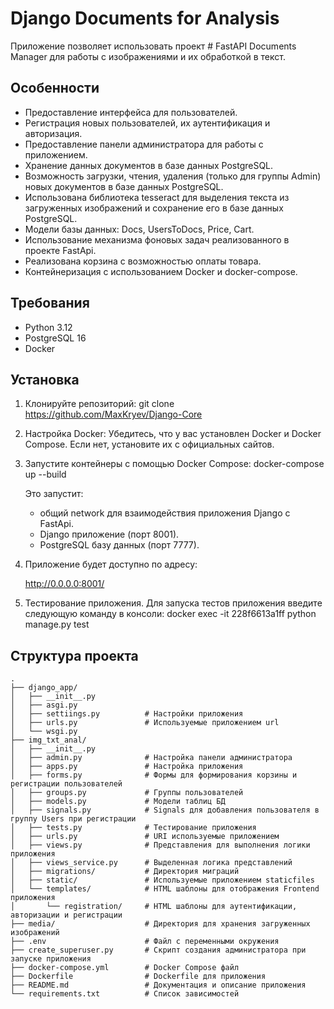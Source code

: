# Django Documents for Analysis

Приложение позволяет использовать проект # FastAPI Documents Manager для работы с изображениями и их обработкой в текст. 

## Особенности
- Предоставление интерфейса для пользователей.
- Регистрация новых пользователей, их аутентификация и авторизация.
- Предоставление панели администратора для работы с приложением.
- Хранение данных документов в базе данных PostgreSQL.
- Возможность загрузки, чтения, удаления (только для группы Admin) новых документов в базе данных PostgreSQL.
- Использована библиотека tesseract для выделения текста из загруженных изображений и сохранение его в базе данных PostgreSQL.
- Модели базы данных: Docs, UsersToDocs, Price, Cart.
- Использование механизма фоновых задач реализованного в проекте FastApi.
- Реализована корзина с возможностью оплаты товара.
- Контейнеризация с использованием Docker и docker-compose.

## Требования
- Python 3.12
- PostgreSQL 16
- Docker

## Установка

1. Клонируйте репозиторий:
        git clone https://github.com/MaxKryev/Django-Core


2. Настройка Docker:
    Убедитесь, что у вас установлен Docker и Docker Compose. Если нет, установите их с официальных сайтов.


3. Запустите контейнеры с помощью Docker Compose:
        docker-compose up --build
    

    Это запустит:
    - общий network для взаимодействия приложения Django с FastApi.
    - Django приложение (порт 8001).
    - PostgreSQL базу данных (порт 7777).

4. Приложение будет доступно по адресу:
    
    http://0.0.0.0:8001/


5. Тестирование приложения.
    Для запуска тестов приложения введите следующую команду в консоли:
        docker exec -it 228f6613a1ff  python manage.py test



## Структура проекта

```plaintext
.
├── django_app/
│   ├── __init__.py
│   ├── asgi.py               
│   ├── settiings.py          # Настройки приложения
│   ├── urls.py               # Используемые приложением url
│   └── wsgi.py               
├── img_txt_anal/  
│   ├── __init__.py
│   ├── admin.py              # Настройка панели администратора
│   ├── apps.py               # Настройка приложения
│   ├── forms.py              # Формы для формирования корзины и регистрации пользователей
│   ├── groups.py             # Группы пользователей
│   ├── models.py             # Модели таблиц БД
│   ├── signals.py            # Signals для добавления пользователя в группу Users при регистрации
│   ├── tests.py              # Тестирование приложения
│   ├── urls.py               # URI используемые приложением
│   ├── views.py              # Представления для выполнения логики приложения
│   ├── views_service.py      # Выделенная логика представлений
│   ├── migrations/           # Директория миграций
│   ├── static/               # Используемые приложением staticfiles
│   └── templates/            # HTML шаблоны для отображения Frontend приложения
│       └── registration/     # HTML шаблоны для аутентификации, авторизации и регистрации
├── media/                    # Директория для хранения загруженных изображений
├── .env                      # Файл с переменными окружения
├── create_superuser.py       # Скрипт создания администратора при запуске приложения
├── docker-compose.yml        # Docker Compose файл
├── Dockerfile                # Dockerfile для приложения
├── README.md                 # Документация и описание приложения
└── requirements.txt          # Список зависимостей
